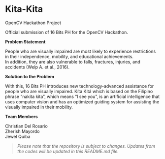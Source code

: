 # Kita-Kita
OpenCV Hackathon Project

Official submission of 16 Bits PH for the OpenCV Hackathon.

<b>Problem Statement</b>

People who are visually impaired are most likely to experience restrictions in their independence, mobility, and educational achievements.  
In addition, they are also vulnerable to falls, fractures, injuries, and accidents (Welp A. et al., 2016).

<b>Solution to the Problem</b>

With this, 16 Bits PH introduces new technology-advanced assistance for people who are visually impaired. Kíta Kitá which is based on the Filipino 
phrase “nakita kita”, which means “I see you”, is an artificial intelligence that uses computer vision and has an optimized guiding system for 
assisting the visually impaired in their mobility. 

<b>Team Members</b>

Christian Del Rosario <br>
Zherish Mayordo <br>
Jewel Quiba

<blockquote><i>Please note that the repository is subject to changes. Updates from the codes will be updated in this README.md file.</i></blockquote>
